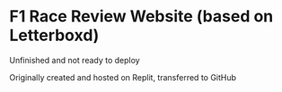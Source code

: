 # F1 Race Review Website (based on Letterboxd)

Unfinished and not ready to deploy

Originally created and hosted on Replit, transferred to GitHub
